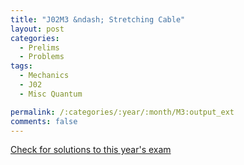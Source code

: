 ```yaml
---
title: "J02M3 &ndash; Stretching Cable"
layout: post
categories:
  - Prelims
  - Problems
tags:
  - Mechanics
  - J02
  - Misc Quantum

permalink: /:categories/:year/:month/M3:output_ext
comments: false
---
```

<object data="2002J3M.pdf" type="application/pdf" width="100%" height="500"></object>
<div class="message"><a href='https://princetonprelim.com/prelim/8/'>Check for solutions to this year's exam</a></div>